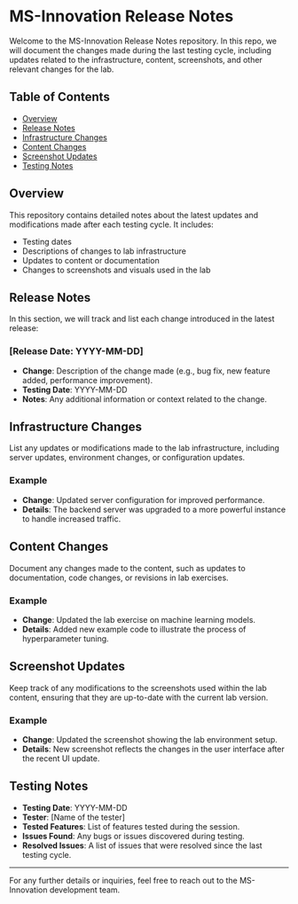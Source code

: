 # MS-Innovation Release Notes

Welcome to the MS-Innovation Release Notes repository. In this repo, we will document the changes made during the last testing cycle, including updates related to the infrastructure, content, screenshots, and other relevant changes for the lab.

## Table of Contents

- [Overview](#overview)
- [Release Notes](#release-notes)
- [Infrastructure Changes](#infrastructure-changes)
- [Content Changes](#content-changes)
- [Screenshot Updates](#screenshot-updates)
- [Testing Notes](#testing-notes)

## Overview

This repository contains detailed notes about the latest updates and modifications made after each testing cycle. It includes:

- Testing dates
- Descriptions of changes to lab infrastructure
- Updates to content or documentation
- Changes to screenshots and visuals used in the lab

## Release Notes

In this section, we will track and list each change introduced in the latest release:

### [Release Date: YYYY-MM-DD]

- **Change**: Description of the change made (e.g., bug fix, new feature added, performance improvement).
- **Testing Date**: YYYY-MM-DD
- **Notes**: Any additional information or context related to the change.

## Infrastructure Changes

List any updates or modifications made to the lab infrastructure, including server updates, environment changes, or configuration updates.

### Example

- **Change**: Updated server configuration for improved performance.
- **Details**: The backend server was upgraded to a more powerful instance to handle increased traffic.

## Content Changes

Document any changes made to the content, such as updates to documentation, code changes, or revisions in lab exercises.

### Example

- **Change**: Updated the lab exercise on machine learning models.
- **Details**: Added new example code to illustrate the process of hyperparameter tuning.

## Screenshot Updates

Keep track of any modifications to the screenshots used within the lab content, ensuring that they are up-to-date with the current lab version.

### Example

- **Change**: Updated the screenshot showing the lab environment setup.
- **Details**: New screenshot reflects the changes in the user interface after the recent UI update.

## Testing Notes

- **Testing Date**: YYYY-MM-DD
- **Tester**: [Name of the tester]
- **Tested Features**: List of features tested during the session.
- **Issues Found**: Any bugs or issues discovered during testing.
- **Resolved Issues**: A list of issues that were resolved since the last testing cycle.

---

For any further details or inquiries, feel free to reach out to the MS-Innovation development team.
